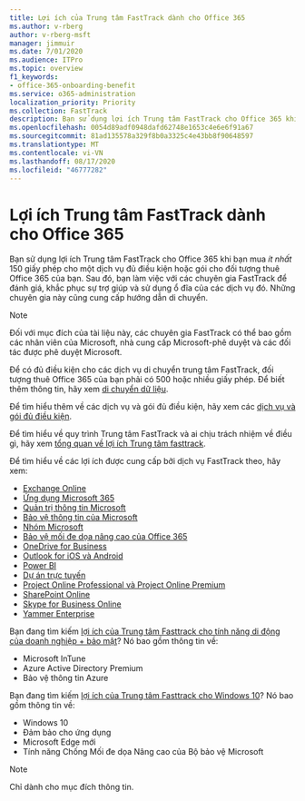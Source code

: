 ```yaml
---
title: Lợi ích của Trung tâm FastTrack dành cho Office 365
ms.author: v-rberg
author: v-rberg-msft
manager: jimmuir
ms.date: 7/01/2020
ms.audience: ITPro
ms.topic: overview
f1_keywords:
- office-365-onboarding-benefit
ms.service: o365-administration
localization_priority: Priority
ms.collection: FastTrack
description: Bạn sử dụng lợi ích Trung tâm FastTrack cho Office 365 khi bạn mua ít nhất 150 giấy phép cho một dịch vụ đủ điều kiện hoặc gói cho đối tượng thuê Office 365 của bạn. Sau đó, bạn làm việc với các chuyên gia FastTrack để đánh giá, khắc phục sự trợ giúp và sử dụng ổ đĩa của các dịch vụ đó. Những chuyên gia này cũng cung cấp hướng dẫn di chuyển.
ms.openlocfilehash: 0054d89adf0948dafd62748e1653c4e6e6f91a67
ms.sourcegitcommit: 81ad135578a329f8b0a3325c4e43bb8f90648597
ms.translationtype: MT
ms.contentlocale: vi-VN
ms.lasthandoff: 08/17/2020
ms.locfileid: "46777282"
---
```

# <a name="fasttrack-center-benefit-for-office-365"></a>Lợi ích Trung tâm FastTrack dành cho Office 365

Bạn sử dụng lợi ích Trung tâm FastTrack cho Office 365 khi bạn mua  *ít nhất*  150 giấy phép cho một dịch vụ đủ điều kiện hoặc gói cho đối tượng thuê Office 365 của bạn. Sau đó, bạn làm việc với các chuyên gia FastTrack để đánh giá, khắc phục sự trợ giúp và sử dụng ổ đĩa của các dịch vụ đó. Những chuyên gia này cũng cung cấp hướng dẫn di chuyển. 
  
> [!NOTE]
> Đối với mục đích của tài liệu này, các chuyên gia FastTrack có thể bao gồm các nhân viên của Microsoft, nhà cung cấp Microsoft-phê duyệt và các đối tác được phê duyệt Microsoft. 
  
Để có đủ điều kiện cho các dịch vụ di chuyển trung tâm FastTrack, đối tượng thuê Office 365 của bạn phải có 500 hoặc nhiều giấy phép. Để biết thêm thông tin, hãy xem [di chuyển dữ liệu](O365-data-migration.md).
  
Để tìm hiểu thêm về các dịch vụ và gói đủ điều kiện, hãy xem các [dịch vụ và gói đủ điều kiện](M365-eligible-services-and-plans.md).
  
Để tìm hiểu về quy trình Trung tâm FastTrack và ai chịu trách nhiệm về điều gì, hãy xem [tổng quan về lợi ích Trung tâm fasttrack](O365-fasttrack-benefit-overview.md).

Để tìm hiểu về các lợi ích được cung cấp bởi dịch vụ FastTrack theo, hãy xem:

- [Exchange Online](O365-fasttrack-responsibilities.md#exchange-online)
- [Ứng dụng Microsoft 365](O365-fasttrack-responsibilities.md#microsoft-365-apps)
- [Quản trị thông tin Microsoft](O365-fasttrack-responsibilities.md#microsoft-information-governance)
- [Bảo vệ thông tin của Microsoft](O365-fasttrack-responsibilities.md#microsoft-information-protection)
- [Nhóm Microsoft](O365-fasttrack-responsibilities.md#microsoft-teams)
- [Bảo vệ mối đe dọa nâng cao của Office 365](O365-fasttrack-responsibilities.md#office-365-advanced-threat-protection)
- [OneDrive for Business](O365-fasttrack-responsibilities.md#onedrive-for-business)
- [Outlook for iOS và Android](O365-fasttrack-responsibilities.md#outlook-for-ios-and-android)
- [Power BI](O365-fasttrack-responsibilities.md#power-bi)
- [Dự án trực tuyến](O365-fasttrack-responsibilities.md#project-online)
- [Project Online Professional và Project Online Premium](O365-fasttrack-responsibilities.md#project-online-professional-and-project-online-premium)
- [SharePoint Online](O365-fasttrack-responsibilities.md#sharepoint-online)
- [Skype for Business Online](O365-fasttrack-responsibilities.md#skype-for-business-online)
- [Yammer Enterprise](O365-fasttrack-responsibilities.md#yammer-enterprise)
  
Bạn đang tìm kiếm [lợi ích của Trung tâm Fasttrack cho tính năng di động của doanh nghiệp + bảo mật](EMS-fasttrack-benefit-for-EMS.md)? Nó bao gồm thông tin về:
  
- Microsoft InTune
- Azure Active Directory Premium 
- Bảo vệ thông tin Azure

Bạn đang tìm kiếm [lợi ích của Trung tâm Fasttrack cho Windows 10](Win-10-fasttrack-benefit-for-Windows-10.md)? Nó bao gồm thông tin về:

- Windows 10
- Đảm bảo cho ứng dụng
- Microsoft Edge mới
- Tính năng Chống Mối đe dọa Nâng cao của Bộ bảo vệ Microsoft
    
> [!NOTE]
> Chỉ dành cho mục đích thông tin. 

